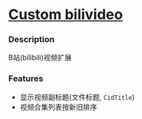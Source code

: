 # [Custom bilivideo](https://github.com/invobzvr/invotoys.js/tree/main/bilivideo)

### Description
B站(bilibili)视频扩展

### Features
- 显示视频副标题(文件标题, `CidTitle`)
- 视频合集列表按新旧排序
